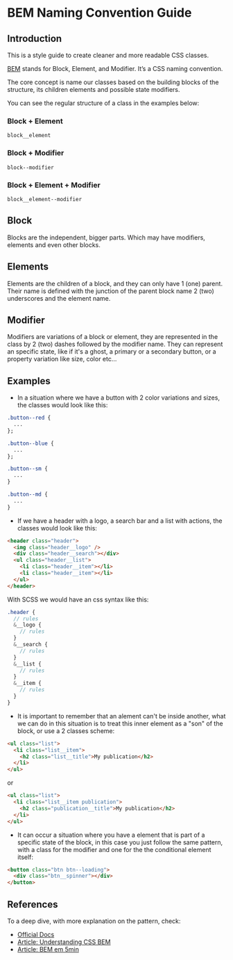 # BEM Naming Convention Guide

## Introduction

This is a style guide to create cleaner and more readable CSS classes.

[BEM](https://en.bem.info/methodology/) stands for Block, Element, and Modifier. It’s a CSS naming convention.

The core concept is name our classes based on the building blocks of the structure, its children elements and possible state modifiers.

You can see the regular structure of a class in the examples below:

### Block + Element

`block__element`

### Block + Modifier

`block--modifier`

### Block + Element + Modifier

`block__element--modifier`

## Block

Blocks are the independent, bigger parts. Which may have modifiers, elements and even other blocks.

## Elements

Elements are the children of a block, and they can only have 1 (one) parent. Their name is defined with the junction of the parent block name 2 (two) underscores and the element name.

## Modifier

Modifiers are variations of a block or element, they are represented in the class by 2 (two) dashes followed by the modifier name. They can represent an specific state, like if it's a ghost, a primary or a secondary button, or a property variation like size, color etc...

## Examples

- In a situation where we have a button with 2 color variations and sizes, the classes would look like this:

```css
.button--red {
  ...
};

.button--blue {
  ...
};

.button--sm {
  ...
}

.button--md {
  ...
}
```

- If we have a header with a logo, a search bar and a list with actions, the classes would look like this:

```html
<header class="header">
  <img class="header__logo" />
  <div class="header__search"></div>
  <ul class="header__list">
    <li class="header__item"></li>
    <li class="header__item"></li>
  </ul>
</header>
```

With SCSS we would have an css syntax like this:

```scss
.header {
  // rules
  &__logo {
    // rules
  }
  &__search {
    // rules
  }
  &__list {
    // rules
  }
  &__item {
    // rules
  }
}
```

- It is important to remember that an alement can't be inside another, what we can do in this situation is to treat this inner element as a "son" of the block, or use a 2 classes scheme:

```html
<ul class="list">
  <li class="list__item">
    <h2 class="list__title">My publication</h2>
  </li>
</ul>
```

or

```html
<ul class="list">
  <li class="list__item publication">
    <h2 class="publication__title">My publication</h2>
  </li>
</ul>
```

- It can occur a situation where you have a element that is part of a specific state of the block, in this case you just follow the same pattern, with a class for the modifier and one for the the conditional element itself:

```html
<button class="btn btn--loading">
  <div class="btn__spinner"></div>
</button>
```

## References

To a deep dive, with more explanation on the pattern, check:

- [Official Docs](https://en.bem.info/methodology/)
- [Article: Understanding CSS BEM](https://codeburst.io/understanding-css-bem-naming-convention-a8cca116d252)
- [Article: BEM em 5min](https://medium.com/trainingcenter/bem-em-5min-f5c80fd23439)
